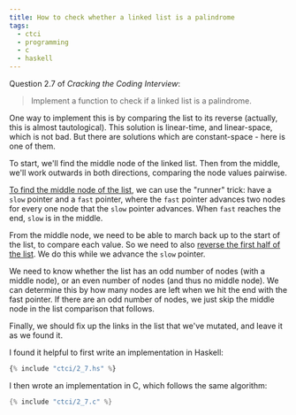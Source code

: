 ```yaml
---
title: How to check whether a linked list is a palindrome
tags:
  - ctci
  - programming
  - c
  - haskell
---
```


Question 2.7 of _Cracking the Coding Interview_:

> Implement a function to check if a linked list is a palindrome.

One way to implement this is by comparing the list
to its reverse
(actually, this is almost tautological).
This solution is linear-time, and linear-space,
which is not bad.
But there are solutions which are constant-space -
here is one of them.

To start, we'll find the middle node of the linked list.
Then from the middle, we'll work outwards in both directions,
comparing the node values pairwise.

[To find the middle node of the list](/2020/01/15/how-to-find-the-middle-of-a-linked-list/),
we can use the "runner" trick:
have a `slow` pointer and a `fast` pointer,
where the `fast` pointer advances two nodes
for every one node that the `slow` pointer advances.
When `fast` reaches the end, `slow` is in the middle.

From the middle node,
we need to be able to march back up to the start of the list,
to compare each value.
So we need to also [reverse the first half of the list](/2020/01/14/how-to-reverse-a-linked-list/).
We do this while we advance the `slow` pointer.

We need to know whether the list has an odd number of nodes (with a middle node),
or an even number of nodes (and thus no middle node).
We can determine this by how many nodes are left when we hit the end with the fast pointer.
If there are an odd number of nodes,
we just skip the middle node in the list comparison that follows.

Finally, we should fix up the links in the list that we've mutated,
and leave it as we found it.

I found it helpful to first write an implementation in Haskell:

```haskell
{% include "ctci/2_7.hs" %}
```

I then wrote an implementation in C,
which follows the same algorithm:

```c
{% include "ctci/2_7.c" %}
```
